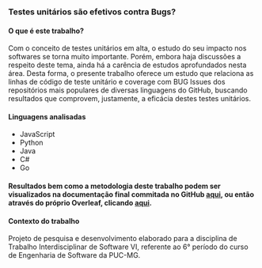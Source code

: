 ### Testes unitários são efetivos contra Bugs?

#### O que é este trabalho?

Com o conceito de testes unitários em alta, o estudo do seu impacto nos softwares se torna muito importante. Porém, embora haja discussões a respeito deste tema, ainda há a carência de estudos aprofundados nesta área. Desta forma, o presente trabalho oferece um estudo que relaciona as linhas de código de teste unitário e coverage com BUG Issues dos repositórios mais populares de diversas linguagens do GitHub, buscando resultados que comprovem, justamente, a eficácia destes testes unitários.

#### Linguagens analisadas

- JavaScript
- Python
- Java
- C#
- Go

#### Resultados bem como a metodologia deste trabalho podem ser visualizados na documentação final commitada no GitHub [aqui](https://github.com/MateusSantosFonseca/TISVI-Analise-Efetividade-Testes-Unitarios/blob/master/Documentacao_Final.pdf), ou então através do próprio Overleaf, clicando [aqui](https://pt.overleaf.com/read/zvjsnjyccdtn).

#### Contexto do trabalho

Projeto de pesquisa e desenvolvimento elaborado para a disciplina de Trabalho Interdisciplinar de Software VI, referente ao 6° período do curso de Engenharia de Software da PUC-MG.
